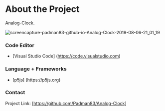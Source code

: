 # About the Project
Analog-Clock.

![screencapture-padman83-github-io-Analog-Clock-2019-08-06-21_01_19](https://user-images.githubusercontent.com/45048950/63361811-669a8900-c3a3-11e9-80a1-4f160aa35396.png)

### Code Editor
* [Visual Studio Code] (https://code.visualstudio.com)

### Language + Frameworks
* [p5js] (https://p5js.org)

### Contact
Project Link: [https://github.com/Padman83/Analog-Clock]
